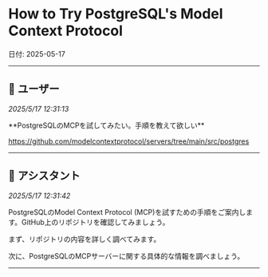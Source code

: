# How to Try PostgreSQL's Model Context Protocol

日付: 2025-05-17

---

## 👤 ユーザー
*2025/5/17 12:31:13*

\*\*PostgreSQLのMCPを試してみたい。手順を教えて欲しい\*\*

https://github.com/modelcontextprotocol/servers/tree/main/src/postgres

---

## 🤖 アシスタント
*2025/5/17 12:31:42*

PostgreSQLのModel Context Protocol (MCP)を試すための手順をご案内します。GitHub上のリポジトリを確認してみましょう。

まず、リポジトリの内容を詳しく調べてみます。


次に、PostgreSQLのMCPサーバーに関する具体的な情報を調べましょう。

---
